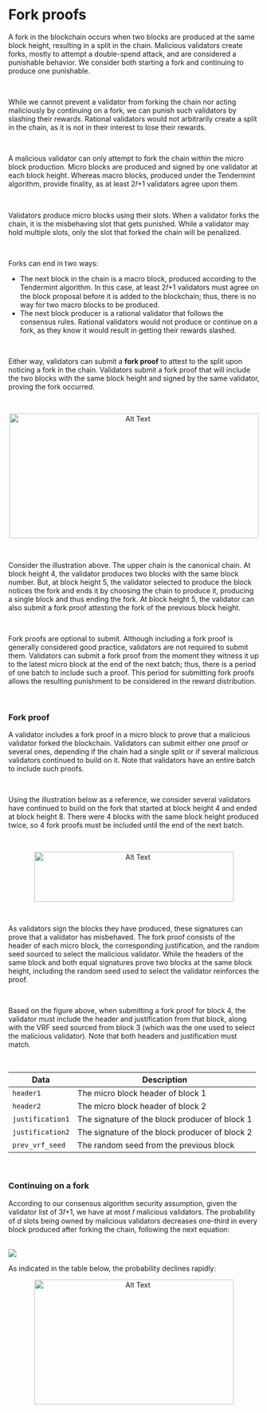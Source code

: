 # Fork proofs

A fork in the blockchain occurs when two blocks are produced at the same block height, resulting in a split in the chain. Malicious validators create forks, mostly to attempt a double-spend attack, and are considered a punishable behavior. We consider both starting a fork and continuing to produce one punishable.

<br/>

While we cannot prevent a validator from forking the chain nor acting maliciously by continuing on a fork, we can punish such validators by slashing their rewards. Rational validators would not arbitrarily create a split in the chain, as it is not in their interest to lose their rewards.

<br/>

A malicious validator can only attempt to fork the chain within the micro block production. Micro blocks are produced and signed by one validator at each block height. Whereas macro blocks, produced under the Tendermint algorithm, provide finality, as at least 2𝑓+1 validators agree upon them.

<br/>

Validators produce micro blocks using their slots. When a validator forks the chain, it is the misbehaving slot that gets punished. While a validator may hold multiple slots, only the slot that forked the chain will be penalized.

<br/>

Forks can end in two ways:

- The next block in the chain is a macro block, produced according to the Tendermint algorithm. In this case, at least 2𝑓+1 validators must agree on the block proposal before it is added to the blockchain; thus, there is no way for two macro blocks to be produced.
- The next block producer is a rational validator that follows the consensus rules. Rational validators would not produce or continue on a fork, as they know it would result in getting their rewards slashed.

<br/>

Either way, validators can submit a **fork proof** to attest to the split upon noticing a fork in the chain. Validators submit a fork proof that will include the two blocks with the same block height and signed by the same validator, proving the fork occurred.

<br/>

<p align="center">
  <img src="/protocol/fork-proof-1.png" alt="Alt Text" width="500" height="250">
</p>

<br/>

Consider the illustration above. The upper chain is the canonical chain. At block height 4, the validator produces two blocks with the same block number. But, at block height 5, the validator selected to produce the block notices the fork and ends it by choosing the chain to produce it, producing a single block and thus ending the fork. At block height 5, the validator can also submit a fork proof attesting the fork of the previous block height.

<br/>

Fork proofs are optional to submit. Although including a fork proof is generally considered good practice, validators are not required to submit them. Validators can submit a fork proof from the moment they witness it up to the latest micro block at the end of the next batch; thus, there is a period of one batch to include such a proof. This period for submitting fork proofs allows the resulting punishment to be considered in the reward distribution.

<br/>

### **Fork proof**

A validator includes a fork proof in a micro block to prove that a malicious validator forked the blockchain. Validators can submit either one proof or several ones, depending if the chain had a single split or if several malicious validators continued to build on it. Note that validators have an entire batch to include such proofs.

<br/>

Using the illustration below as a reference, we consider several validators have continued to build on the fork that started at block height 4 and ended at block height 8. There were 4 blocks with the same block height produced twice, so 4 fork proofs must be included until the end of the next batch.

<br/>

<p align="center">
  <img src="/protocol/fork-proof-2.png" alt="Alt Text" width="400" height="100">
</p>

<br/>

As validators sign the blocks they have produced, these signatures can prove that a validator has misbehaved. The fork proof consists of the header of each micro block, the corresponding justification, and the random seed sourced to select the malicious validator. While the headers of the same block and both equal signatures prove two blocks at the same block height, including the random seed used to select the validator reinforces the proof.

<br/>

Based on the figure above, when submitting a fork proof for block 4, the validator must include the header and justification from that block, along with the VRF seed sourced from block 3 (which was the one used to select the malicious validator). Note that both headers and justification must match.

<br/>

| Data             | Description                                    |
| ---------------- | ---------------------------------------------- |
| `header1`        | The micro block header of block 1              |
| `header2`        | The micro block header of block 2              |
| `justification1` | The signature of the block producer of block 1 |
| `justification2` | The signature of the block producer of block 2 |
| `prev_vrf_seed`  | The random seed from the previous block        |

<br/>

### Continuing on a fork

According to our consensus algorithm security assumption, given the validator list of 3𝑓+1, we have at most 𝑓 malicious validators. The probability of _d_ slots being owned by malicious validators decreases one-third in every block produced after forking the chain, following the next equation:

<br/>

<img src="https://render.githubusercontent.com/render/math?math=P(d)=(\frac{1}{3})^d">

<br/>

As indicated in the table below, the probability declines rapidly:

<p align="center">
  <img src="/protocol/fork-probability.png" alt="Alt Text" width="400" height="250">
</p>
